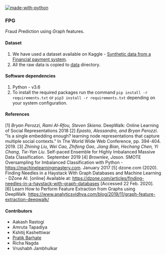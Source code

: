[![made-with-python](https://img.shields.io/badge/Made%20with-Python-1f425f.svg)](https://www.python.org/)

### FPG

*F*raud *P*rediction using *G*raph features. 

#### Dataset

1. We have used a dataset available on Kaggle - [Synthetic data from a Financial payment system](https://www.kaggle.com/ntnu-testimon/banksim1).
2. All the raw data is copied to [data](https://github.com/PratikBarhate/fpg/tree/master/data) directory.

#### Software dependencies

1. Python - v3.6
2. To install the required packages run the command `pip install -r requirements.txt` or `pip3 install -r requirements.txt` depending on your system configuration.

#### References

[1] _Bryan Perozzi, Rami Al-Rfou, Steven Skiena_. DeepWalk: Online Learning of Social Representations 2018
[2] _Epasto, Alessandro, and Bryan Perozzi_. "Is a single embedding enough? learning node representations that capture multiple social contexts." In The World Wide Web Conference, pp. 394-404. 2019.
[3] _Zhining Liu, Wei Cao, Zhifeng Gao, Jiang Bian, Hechang Chen, Yi Chang, Tie-Yan Liu_. Self-paced Ensemble for Highly Imbalanced Massive Data Classification.  September 2019
[4] _Brownlee, Jason_. SMOTE Oversampling for Imbalanced Classification with Python - https://machinelearningmastery.com. January 2017
[5] dzone.com (2020). Finding Needles in a Haystack With Graph Databases and Machine Learning - DZone AI. [online] Available at: https://dzone.com/articles/finding-needles-in-a-haystack-with-graph-databases [Accessed 22 Feb. 2020].
[6] Learn How to Perform Feature Extraction from Graphs using DeepWalk  https://www.analyticsvidhya.com/blog/2019/11/graph-feature-extraction-deepwalk/

#### Contributors

* Aakash Rastogi
* Amruta Tapadiya
* Kshitij Kashettiwar
* [Pratik Barhate](pratikbarhate.github.io)
* Richa Nagda 
* Vrushabh Jambhulkar